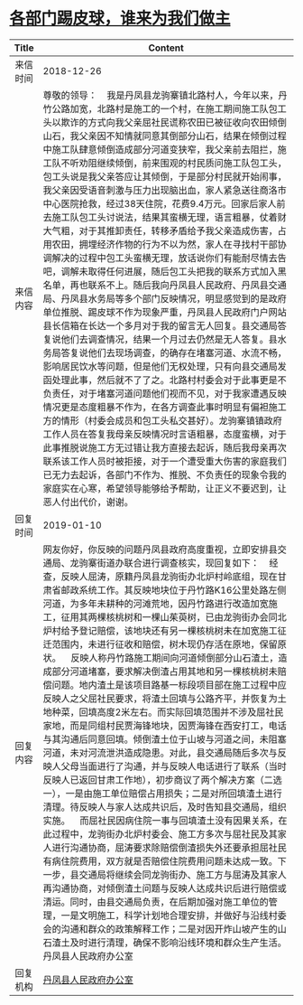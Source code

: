 # <a href="http://www.shangluo.gov.cn/zmhd/ldxxxx.jsp?urltype=leadermail.LeaderMailContentUrl&wbtreeid=1112&leadermailid=5095">各部门踢皮球，谁来为我们做主</a>
|Title|Content|
|:---:|---|
|来信时间|2018-12-26|
|来信内容|尊敬的领导：    我是丹凤县龙驹寨镇北路村人，今年以来，丹竹公路加宽，北路村是施工的一个村，在施工期间施工队包工头以欺诈的方式向我父亲屈社民谎称农田已被征收向农田倾倒山石，我父亲因不知情就同意其倒部分山石，结果在倾倒过程中施工队肆意倾倒造成部分河道变狭窄，我父亲前去阻拦，施工队不听劝阻继续倾倒，前来围观的村民质问施工队包工头，包工头说是我父亲答应让其倾倒，于是部分村民就开始闹事，我父亲因受语音刺激与压力出现脑出血，家人紧急送往商洛市中心医院抢救，经过38天住院，花费9.4万元。回家后家人前去施工队包工头讨说法，结果其蛮横无理，语言粗暴，仗着财大气粗，对于其推卸责任，转移矛盾给予我父亲造成伤害，占用农田，拥埋经济作物的行为不以为然，家人在寻找村干部协调解决的过程中包工头蛮横无理，放话说你们有能耐尽情去告吧，调解未取得任何进展，随后包工头把我的联系方式加入黑名单，再也联系不上。随后我向丹凤县人民政府、丹凤县交通局、丹凤县水务局等多个部门反映情况，明显感觉到的是政府单位推脱、踢皮球不作为现象严重，丹凤县人民政府门户网站县长信箱在长达一个多月对于我的留言无人回复。县交通局答复说他们去调查情况，结果一个月过去仍然是无人答复。县水务局答复说他们去现场调查，的确存在堵塞河道、水流不畅，影响居民饮水等问题，但是他们无权处理，只有向县交通局发函处理此事，然后就不了了之。北路村村委会对于此事更是不负责任，对于堵塞河道问题他们视而不见，对于我家遭遇反映情况更是态度粗暴不作为，在各方调查此事时明显有偏袒施工方的情形（村委会成员和包工头私交甚好）。龙驹寨镇镇政府工作人员在答复我母亲反映情况时言语粗暴，态度蛮横，对于此事推脱说施工方无过错让我方直接去起诉，随后我母亲再次联系该工作人员时被拒接，对于一个遭受重大伤害的家庭我们已无力去起诉，各部门不作为、推脱、不负责任的现象令我的家庭实在心寒，希望领导能够给予帮助，让正义不要迟到，让恶人付出代价，谢谢。|
|回复时间|2019-01-10|
|回复内容|网友你好，你反映的问题丹凤县政府高度重视，立即安排县交通局、龙驹寨街道办联合进行调查核实，现回复如下：    经查，反映人屈涛，原籍丹凤县龙驹街办北炉村岭底组，现在甘肃省邮政系统工作。其反映地块位于丹竹路K16公里处路左侧河道，为多年未耕种的河滩荒地，因丹竹路进行改造加宽施工，征用其两棵核桃树和一棵山茱萸树，已由龙驹街办会同北炉村给予登记赔偿，该地块还有另一棵核桃树未在加宽施工征迁范围内，未进行征收和赔偿，树木现仍存活在原地，保留原状。    反映人称丹竹路施工期间向河道倾倒部分山石渣土，造成部分河道堵塞，要求解决倒渣占用其地和另一棵核桃树未赔偿问题。地内渣土是该项目路基一标段项目部在施工过程中应反映人之父屈社民要求，将渣土回填与公路齐平，并恢复为土地种菜，回填高度2米左右。而实际回填范围并不涉及屈社民家地，而是同组村民贾海锋地块，因贾海锋在西安打工，电话与其沟通后同意回填。倾倒渣土位于山坡与河道之间，未阻塞河道，未对河流泄洪造成隐患。对此，县交通局随后多次与反映人父母当面进行了沟通，并与反映人电话进行了联系（当时反映人已返回甘肃工作地），初步商议了两个解决方案（二选一），一是由施工单位赔偿占用损失；二是对所回填渣土进行清理。待反映人与家人达成共识后，及时告知县交通局，组织实施。    而屈社民因病住院一事与回填渣土没有因果关系，在此过程中，龙驹街办北炉村委会、施工方多次与屈社民及其家人进行沟通协商，屈涛要求除赔偿倒渣损失外还要承担屈社民有病住院费用，双方就是否赔偿住院费用问题未达成一致。下一步，县交通局将继续会同龙驹街办、施工方与屈涛及其家人再沟通协商，对倾倒渣土问题与反映人达成共识后进行赔偿或清运。同时，由县交通局负责，在后期加强对施工单位的管理，一是文明施工，科学计划地合理安排，并做好与沿线村委会的沟通和群众的政策解释工作；二是对因开炸山坡产生的山石渣土及时进行清理，确保不影响沿线环境和群众生产生活。丹凤县人民政府办公室|
|回复机构|<a href="../../categories/agencies/丹凤县人民政府办公室.md">丹凤县人民政府办公室</a>|
